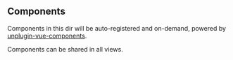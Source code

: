 ## Components

Components in this dir will be auto-registered and on-demand, powered by [unplugin-vue-components](https://github.com/unplugin/unplugin-vue-components).

Components can be shared in all views.
